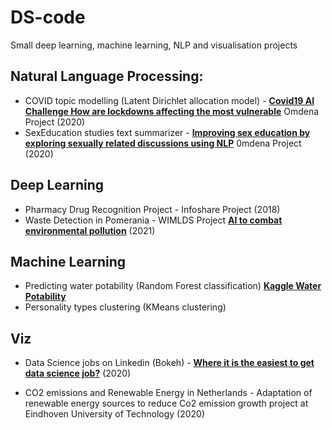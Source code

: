 # DS-code
Small deep learning, machine learning, NLP and visualisation projects


## Natural Language Processing:
- COVID topic modelling (Latent Dirichlet allocation model) -  **[Covid19 AI Challenge How are lockdowns affecting the most vulnerable](https://spectrum.ieee.org/covid19-ai-challenge-how-are-lockdowns-affecting-the-most-vulnerable)**  Omdena Project (2020)
- SexEducation studies text summarizer -  **[Improving sex education by exploring sexually related discussions using NLP](https://medium.com/omdena/improving-sex-education-by-exploring-sexually-related-discussions-using-nlp-780a8e09d338)** 0mdena Project (2020)

## Deep Learning
- Pharmacy Drug Recognition Project - Infoshare Project (2018)
- Waste Detection in Pomerania - WIMLDS Project **[AI to combat environmental pollution](https://towardsdatascience.com/ai-to-combat-environmental-pollution-6d58b0bf6a1)**  (2021)

## Machine Learning
- Predicting water potability (Random Forest classification) **[Kaggle Water Potability](https://www.kaggle.com/adityakadiwal/water-potability)**
- Personality types clustering (KMeans clustering)

## Viz
- Data Science jobs on Linkedin (Bokeh) -  **[Where it is the easiest to get data science job?](https://towardsdatascience.com/where-it-is-the-easiest-to-get-data-science-job-not-where-you-may-think-28e33ec652b3)** (2020)

- CO2 emissions and Renewable Energy in Netherlands - Adaptation of renewable energy sources to reduce Co2 emission growth project at Eindhoven University of Technology (2020)


